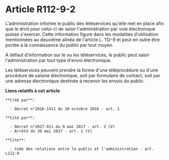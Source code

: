 # Article R112-9-2

L'administration informe le public des téléservices qu'elle met en place afin que le droit pour celui-ci de saisir
l'administration par voie électronique puisse s'exercer. Cette information figure dans les modalités d'utilisation
mentionnées au deuxième alinéa de l'article L. 112-9 et peut en outre être portée à la connaissance du public par tout
moyen. 

A défaut d'information sur le ou les téléservices, le public peut saisir l'administration par tout type d'envoi
électronique. 

Les téléservices peuvent prendre la forme d'une téléprocédure ou d'une procédure de saisine électronique, soit par formulaire
de contact, soit par une adresse électronique destinée à recevoir les envois du public.

**Liens relatifs à cet article**

	**Créé par**:

	  - Décret n°2016-1411 du 20 octobre 2016 - art. 1

	**Cité par**:

	  - Décret n°2017-911 du 9 mai 2017 - art. 2 (V)
	  - Arrêté du 30 mai 2017 - art. 1 (V)

	**Cite**:

	  - Code des relations entre le public et l'administration - art. L112-9
